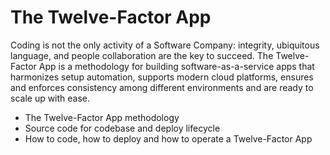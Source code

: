 # The Twelve-Factor App

Coding is not the only activity of a Software Company: integrity, ubiquitous language, and people collaboration are the key to succeed. The Twelve-Factor App is a methodology for building software-as-a-service apps that harmonizes setup automation, supports modern cloud platforms, ensures and enforces consistency among different environments and are ready to scale up with ease.

- The Twelve-Factor App methodology
- Source code for codebase and deploy lifecycle
- How to code, how to deploy and how to operate a Twelve-Factor App
